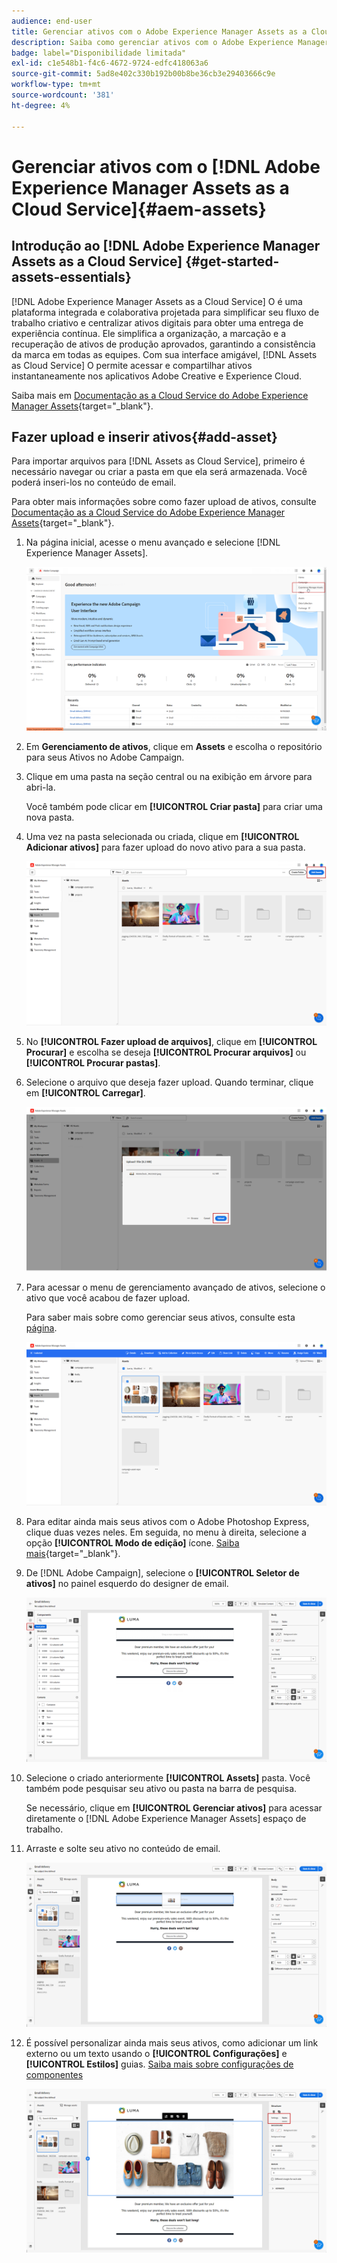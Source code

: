 ```yaml
---
audience: end-user
title: Gerenciar ativos com o Adobe Experience Manager Assets as a Cloud Service
description: Saiba como gerenciar ativos com o Adobe Experience Manager Assets as a Cloud Service
badge: label="Disponibilidade limitada"
exl-id: c1e548b1-f4c6-4672-9724-edfc418063a6
source-git-commit: 5ad8e402c330b192b00b8be36cb3e29403666c9e
workflow-type: tm+mt
source-wordcount: '381'
ht-degree: 4%

---
```


# Gerenciar ativos com o [!DNL Adobe Experience Manager Assets as a Cloud Service]{#aem-assets}

## Introdução ao [!DNL Adobe Experience Manager Assets as a Cloud Service] {#get-started-assets-essentials}

[!DNL Adobe Experience Manager Assets as a Cloud Service] O é uma plataforma integrada e colaborativa projetada para simplificar seu fluxo de trabalho criativo e centralizar ativos digitais para obter uma entrega de experiência contínua. Ele simplifica a organização, a marcação e a recuperação de ativos de produção aprovados, garantindo a consistência da marca em todas as equipes. Com sua interface amigável, [!DNL Assets as Cloud Service] O permite acessar e compartilhar ativos instantaneamente nos aplicativos Adobe Creative e Experience Cloud.

Saiba mais em [Documentação as a Cloud Service do Adobe Experience Manager Assets](https://experienceleague.adobe.com/docs/experience-manager-cloud-service/content/assets/home.html){target="_blank"}.

## Fazer upload e inserir ativos{#add-asset}

Para importar arquivos para [!DNL Assets as Cloud Service], primeiro é necessário navegar ou criar a pasta em que ela será armazenada. Você poderá inseri-los no conteúdo de email.

Para obter mais informações sobre como fazer upload de ativos, consulte [Documentação as a Cloud Service do Adobe Experience Manager Assets](https://experienceleague.adobe.com/docs/experience-manager-cloud-service/content/assets/assets-view/add-delete-assets-view.html){target="_blank"}.

1. Na página inicial, acesse o menu avançado e selecione [!DNL Experience Manager Assets].

   ![](assets/assets_1.png)

1. Em **Gerenciamento de ativos**, clique em **Assets** e escolha o repositório para seus Ativos no Adobe Campaign.

1. Clique em uma pasta na seção central ou na exibição em árvore para abri-la.

   Você também pode clicar em **[!UICONTROL Criar pasta]** para criar uma nova pasta.

1. Uma vez na pasta selecionada ou criada, clique em **[!UICONTROL Adicionar ativos]** para fazer upload do novo ativo para a sua pasta.

   ![](assets/assets_2.png)

1. No **[!UICONTROL Fazer upload de arquivos]**, clique em **[!UICONTROL Procurar]** e escolha se deseja **[!UICONTROL Procurar arquivos]** ou **[!UICONTROL Procurar pastas]**.

1. Selecione o arquivo que deseja fazer upload. Quando terminar, clique em **[!UICONTROL Carregar]**.

   ![](assets/assets_3.png)

1. Para acessar o menu de gerenciamento avançado de ativos, selecione o ativo que você acabou de fazer upload.

   Para saber mais sobre como gerenciar seus ativos, consulte esta [página](https://experienceleague.adobe.com/docs/experience-manager-cloud-service/content/assets/assets-view/manage-organize-assets-view.html).

   ![](assets/assets_4.png)

1. Para editar ainda mais seus ativos com o Adobe Photoshop Express, clique duas vezes neles. Em seguida, no menu à direita, selecione a opção **[!UICONTROL Modo de edição]** ícone. [Saiba mais](https://experienceleague.adobe.com/docs/experience-manager-cloud-service/content/assets/assets-view/edit-images-assets-view.html#edit-using-express){target="_blank"}.

1. De [!DNL Adobe Campaign], selecione o **[!UICONTROL Seletor de ativos]** no painel esquerdo do designer de email.

   ![](assets/assets_6.png)

1. Selecione o criado anteriormente **[!UICONTROL Assets]** pasta. Você também pode pesquisar seu ativo ou pasta na barra de pesquisa.

   Se necessário, clique em  **[!UICONTROL Gerenciar ativos]** para acessar diretamente o [!DNL Adobe Experience Manager Assets] espaço de trabalho.

1. Arraste e solte seu ativo no conteúdo de email.

   ![](assets/assets_5.png)

1. É possível personalizar ainda mais seus ativos, como adicionar um link externo ou um texto usando o **[!UICONTROL Configurações]** e **[!UICONTROL Estilos]** guias. [Saiba mais sobre configurações de componentes](../email/content-components.md)

   ![](assets/assets_7.png)
